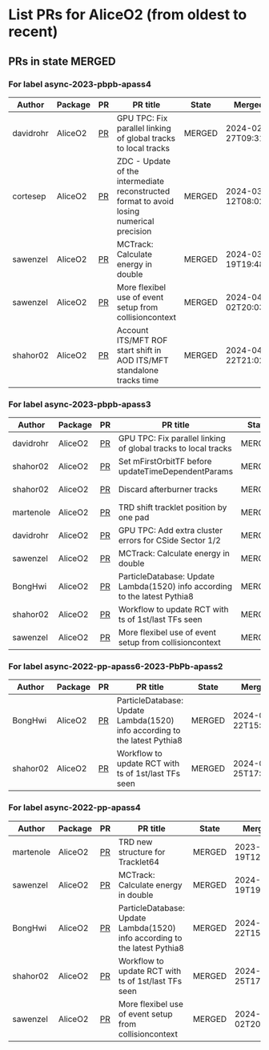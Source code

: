 # List PRs for AliceO2 (from oldest to recent)


## PRs in state MERGED

### For label async-2023-pbpb-apass4

| Author | Package | PR | PR title | State | Merged at |
| --- | --- | --- | --- | --- | --- |
| davidrohr | AliceO2 | [PR](https://github.com/AliceO2Group/AliceO2/pull/12767) | GPU TPC: Fix parallel linking of global tracks to local tracks | MERGED | 2024-02-27T09:31:09Z |
| cortesep | AliceO2 | [PR](https://github.com/AliceO2Group/AliceO2/pull/12712) | ZDC - Update of the intermediate reconstructed format to avoid losing numerical precision | MERGED | 2024-03-12T08:02:03Z |
| sawenzel | AliceO2 | [PR](https://github.com/AliceO2Group/AliceO2/pull/12891) | MCTrack: Calculate energy in double | MERGED | 2024-03-19T19:48:56Z |
| sawenzel | AliceO2 | [PR](https://github.com/AliceO2Group/AliceO2/pull/12920) | More flexibel use of event setup from collisioncontext | MERGED | 2024-04-02T20:03:02Z |
| shahor02 | AliceO2 | [PR](https://github.com/AliceO2Group/AliceO2/pull/13062) | Account ITS/MFT ROF start shift in AOD ITS/MFT standalone tracks time | MERGED | 2024-04-22T21:02:20Z |


### For label async-2023-pbpb-apass3

| Author | Package | PR | PR title | State | Merged at |
| --- | --- | --- | --- | --- | --- |
| davidrohr | AliceO2 | [PR](https://github.com/AliceO2Group/AliceO2/pull/12767) | GPU TPC: Fix parallel linking of global tracks to local tracks | MERGED | 2024-02-27T09:31:09Z |
| shahor02 | AliceO2 | [PR](https://github.com/AliceO2Group/AliceO2/pull/12783) | Set mFirstOrbitTF before updateTimeDependentParams | MERGED | 2024-02-29T12:22:46Z |
| shahor02 | AliceO2 | [PR](https://github.com/AliceO2Group/AliceO2/pull/12792) | Discard afterburner tracks | MERGED | 2024-03-01T22:07:02Z |
| martenole | AliceO2 | [PR](https://github.com/AliceO2Group/AliceO2/pull/12505) | TRD shift tracklet position by one pad | MERGED | 2024-03-07T10:09:24Z |
| davidrohr | AliceO2 | [PR](https://github.com/AliceO2Group/AliceO2/pull/12866) | GPU TPC: Add extra cluster errors for CSide Sector 1/2 | MERGED | 2024-03-14T15:47:54Z |
| sawenzel | AliceO2 | [PR](https://github.com/AliceO2Group/AliceO2/pull/12891) | MCTrack: Calculate energy in double | MERGED | 2024-03-19T19:48:56Z |
| BongHwi | AliceO2 | [PR](https://github.com/AliceO2Group/AliceO2/pull/12896) | ParticleDatabase: Update Lambda(1520) info according to the latest Pythia8 | MERGED | 2024-03-22T15:05:04Z |
| shahor02 | AliceO2 | [PR](https://github.com/AliceO2Group/AliceO2/pull/12924) | Workflow to update RCT with ts of 1st/last TFs seen | MERGED | 2024-03-25T17:59:45Z |
| sawenzel | AliceO2 | [PR](https://github.com/AliceO2Group/AliceO2/pull/12920) | More flexibel use of event setup from collisioncontext | MERGED | 2024-04-02T20:03:02Z |


### For label async-2022-pp-apass6-2023-PbPb-apass2

| Author | Package | PR | PR title | State | Merged at |
| --- | --- | --- | --- | --- | --- |
| BongHwi | AliceO2 | [PR](https://github.com/AliceO2Group/AliceO2/pull/12896) | ParticleDatabase: Update Lambda(1520) info according to the latest Pythia8 | MERGED | 2024-03-22T15:05:04Z |
| shahor02 | AliceO2 | [PR](https://github.com/AliceO2Group/AliceO2/pull/12924) | Workflow to update RCT with ts of 1st/last TFs seen | MERGED | 2024-03-25T17:59:45Z |


### For label async-2022-pp-apass4

| Author | Package | PR | PR title | State | Merged at |
| --- | --- | --- | --- | --- | --- |
| martenole | AliceO2 | [PR](https://github.com/AliceO2Group/AliceO2/pull/11661) | TRD new structure for Tracklet64 | MERGED | 2023-07-19T12:26:23Z |
| sawenzel | AliceO2 | [PR](https://github.com/AliceO2Group/AliceO2/pull/12891) | MCTrack: Calculate energy in double | MERGED | 2024-03-19T19:48:56Z |
| BongHwi | AliceO2 | [PR](https://github.com/AliceO2Group/AliceO2/pull/12896) | ParticleDatabase: Update Lambda(1520) info according to the latest Pythia8 | MERGED | 2024-03-22T15:05:04Z |
| shahor02 | AliceO2 | [PR](https://github.com/AliceO2Group/AliceO2/pull/12924) | Workflow to update RCT with ts of 1st/last TFs seen | MERGED | 2024-03-25T17:59:45Z |
| sawenzel | AliceO2 | [PR](https://github.com/AliceO2Group/AliceO2/pull/12920) | More flexibel use of event setup from collisioncontext | MERGED | 2024-04-02T20:03:02Z |
